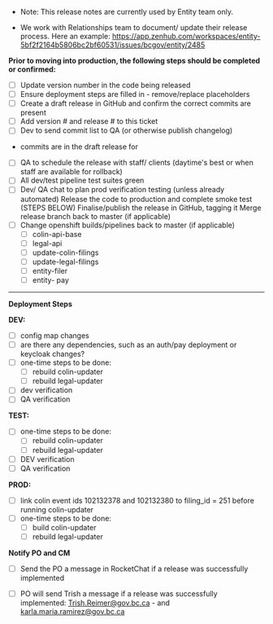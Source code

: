 - Note: This release notes are currently used by Entity team only. 

- We work with Relationships team to document/ update their release process. Here an example: 
https://app.zenhub.com/workspaces/entity-5bf2f2164b5806bc2bf60531/issues/bcgov/entity/2485 


**Prior to moving into production, the following steps should be completed or confirmed:**
- [ ] Update version number in the code being released
- [ ] Ensure deployment steps are filled in - remove/replace placeholders
- [ ] Create a draft release in GitHub and confirm the correct commits are present
- [ ] Add version # and release # to this ticket
- [ ] Dev to send commit list to QA (or otherwise publish changelog)
- commits are in the draft release for <Release Number>
- [ ] QA to schedule the release with staff/ clients (daytime's best or when staff are available for rollback)
- [ ] All dev/test pipeline test suites green
- [ ] Dev/ QA chat to plan prod verification testing (unless already automated)
Release the code to production and complete smoke test (STEPS BELOW)
Finalise/publish the release in GitHub, tagging it
Merge release branch back to master (if applicable)
- [ ] Change openshift builds/pipelines back to master (if applicable)
  - [ ] colin-api-base
  - [ ] legal-api
  - [ ] update-colin-filings
  - [ ] update-legal-filings
  - [ ] entity-filer
  - [ ] entity- pay

----

**Deployment Steps**

**DEV:**
- [ ] config map changes
- [ ] are there any dependencies, such as an auth/pay deployment or keycloak changes?
- [ ] one-time steps to be done:
  - [ ] rebuild colin-updater
  - [ ] rebuild legal-updater
- [ ] dev verification
- [ ] QA verification

**TEST:**
- [ ] one-time steps to be done:
  - [ ] rebuild colin-updater
  - [ ] rebuild legal-updater
- [ ] DEV verification
- [ ] QA verification

**PROD:**
- [ ] link colin event ids 102132378 and 102132380 to filing_id = 251 before running colin-updater <This step might be specific to a particular release>
- [ ] one-time steps to be done:
  - [ ] build colin-updater
  - [ ] rebuild legal-updater

**Notify PO and CM**
- [ ] Send the PO a message in RocketChat if a release was successfully implemented
- [ ] PO will send Trish a message if a release was successfully implemented: Trish.Reimer@gov.bc.ca - and   karla.maria.ramirez@gov.bc.ca

